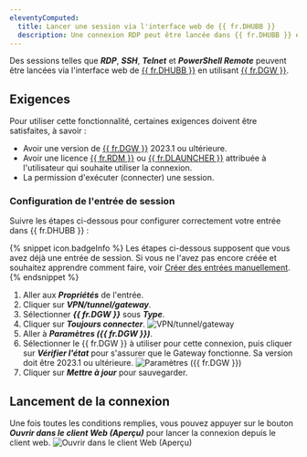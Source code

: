 ```yaml
---
eleventyComputed:
  title: Lancer une session via l'interface web de {{ fr.DHUBB }}
  description: Une connexion RDP peut être lancée dans {{ fr.DHUBB }} en utilisant {{ fr.DGW }}. 
---
```

Des sessions telles que ***RDP***, ***SSH***, ***Telnet*** et ***PowerShell Remote*** peuvent être lancées via l'interface web de [{{ fr.DHUBB }}](/hub/overview/what-is-hub/) en utilisant [{{ fr.DGW }}](/dgw/overview/what-is-dgw/).

## Exigences
Pour utiliser cette fonctionnalité, certaines exigences doivent être satisfaites, à savoir :
* Avoir une version de [{{ fr.DGW }}](/dgw/hub/hub-business-configuration/) 2023.1 ou ultérieure.
* Avoir une licence [{{ fr.RDM }}](/rdm/commands/administration/management/licenses/) ou [{{ fr.DLAUNCHER }}](/hub/launcher/installation/launcher-license-registration/) attribuée à l'utilisateur qui souhaite utiliser la connexion.
* La permission d'exécuter (connecter) une session.

### Configuration de l'entrée de session
Suivre les étapes ci-dessous pour configurer correctement votre entrée dans {{ fr.DHUBB }} :

{% snippet icon.badgeInfo %}
Les étapes ci-dessous supposent que vous avez déjà une entrée de session. Si vous ne l'avez pas encore créée et souhaitez apprendre comment faire, voir [Créer des entrées manuellement](/hub/web-interface/entries/create-entries-manually/).
{% endsnippet %}

1. Aller aux ***Propriétés*** de l'entrée.
1. Cliquer sur ***VPN/tunnel/gateway***.
1. Sélectionner ***{{ fr.DGW }}*** sous ***Type***.
1. Cliquer sur ***Toujours connecter***. 
![VPN/tunnel/gateway](https://cdnweb.devolutions.net/docs/HUBB6006_2023_3.png)
1. Aller à ***Paramètres ({{ fr.DGW }})***.
1. Sélectionner le {{ fr.DGW }} à utiliser pour cette connexion, puis cliquer sur ***Vérifier l'état*** pour s'assurer que le Gateway fonctionne. Sa version doit être 2023.1 ou ultérieure.
![Paramètres ({{ fr.DGW }})](https://cdnweb.devolutions.net/docs/HUBB6008_2023_3.png)
1. Cliquer sur ***Mettre à jour*** pour sauvegarder.

## Lancement de la connexion
Une fois toutes les conditions remplies, vous pouvez appuyer sur le bouton ***Ouvrir dans le client Web (Aperçu)*** pour lancer la connexion depuis le client web.
![Ouvrir dans le client Web (Aperçu)](https://cdnweb.devolutions.net/docs/HUBB6007_2023_3.png)
